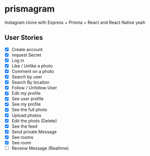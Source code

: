 # prismagram

Instagram clone with Express + Prisma + React and React Native yeah

## User Stories

-   [x] Create account
-   [x] request Secret
-   [x] Log in
-   [x] Like / Unlike a photo
-   [x] Comment on a photo
-   [x] Search by user
-   [x] Search By location
-   [x] Follow / Unfollow User
-   [x] Edit my profile
-   [x] See user profile
-   [x] See my profile
-   [x] See the full photo
-   [x] Upload photos
-   [x] Edit the photo (Delete)
-   [x] See the feed
-   [x] Send private Message
-   [x] See rooms
-   [x] See room
-   [ ] Receive Message (Realtime)
